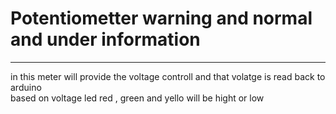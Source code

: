 # Potentiometter warning and normal and under information 

--- 

in this meter will provide the voltage controll and that volatge is read back to arduino \
based on voltage led red , green and yello will be hight or low 

